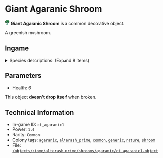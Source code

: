 # Giant Agaranic Shroom

<img src="https://raw.githubusercontent.com/Ceterai/Enternia/main/objects/biome/alterash_prime/shrooms/agaranic/ct_agaranic1.png" alt="Giant Agaranic Shroom icon" loading="lazy" height="16px" width="auto" /> **Giant Agaranic Shroom** is a common decorative object.

A greenish mushroom.

## Ingame

<details markdown="1"><summary>Species descriptions: (Expand 8 items)</summary>

- Alta: A giant agaranic. Probably full of biosamples.
- Apex: It's cuter than the Agarans.
- Avian: I wonder what purpose this mushroom serves.
- Floran: Floran know your sssecret, little shroomy. Floran keep quiet.
- Glitch: Amused. This is a living Agaran, cleverly disguised.
- Human: Needs more caterpillar.
- Hylotl: A vile mushroom of Agaran origin.
- Novakid: What's so special about this mushroom?

</details>

## Parameters

- Health: 6

This object **doesn't drop itself** when broken.

## Technical Information

- In-game ID: `ct_agaranic1`
- Power: `1.0`
- Rarity: `Common`
- Colony tags: [`agaranic`](https://ceterai.github.io/MyEnternia/Wiki/Tags/Agaranic), [`alterash_prime`](https://ceterai.github.io/MyEnternia/Wiki/Tags/AlterashPrime), [`common`](https://ceterai.github.io/MyEnternia/Wiki/Tags/Common), [`generic`](https://ceterai.github.io/MyEnternia/Wiki/Tags/Generic), [`nature`](https://ceterai.github.io/MyEnternia/Wiki/Tags/Nature), [`shroom`](https://ceterai.github.io/MyEnternia/Wiki/Tags/Shroom)
- File: [`/objects/biome/alterash_prime/shrooms/agaranic/ct_agaranic1.object`](https://github.com/Ceterai/Enternia/blob/main/objects/biome/alterash_prime/shrooms/agaranic/ct_agaranic1.object)
